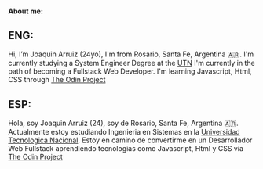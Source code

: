 #### About me:

## ENG:

Hi, I’m Joaquin Arruiz (24yo), I'm from Rosario, Santa Fe, Argentina 🇦🇷. I'm currently studying a System Engineer Degree at the [UTN](https://en.wikipedia.org/wiki/National_Technological_University)
I'm currently in the path of becoming a Fullstack Web Developer. I'm learning Javascript, Html, CSS through [The Odin Project](https://www.theodinproject.com/)



## ESP:

Hola, soy Joaquin Arruiz (24), soy de Rosario, Santa Fe, Argentina 🇦🇷. Actualmente estoy estudiando Ingenieria en Sistemas en la [Universidad Tecnologica Nacional](https://es.wikipedia.org/wiki/Universidad_Tecnol%C3%B3gica_Nacional).
Estoy en camino de convertirme en un Desarrollador Web Fullstack aprendiendo tecnologias como Javascript, Html y CSS via [The Odin Project](https://www.theodinproject.com/) 
